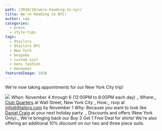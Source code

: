 ```yaml
---
path: /2010/10/were-heading-to-nyc/
title: We're Heading to NYC!
author: sam
categories: 
  - press
  - style-tips
tags: 
  - 9tailors
  - 9tailors NYC
  - New York
  - bespoke
  - custom suit
  - mens fashion
  - menswear
featuredImage: 1928
---
```

We're now taking appointments for our New York City trip!

[![](http://1.bp.blogspot.com/_RlJ3L7W6dBw/TMHKojvfXhI/AAAAAAAAIjw/h_FaTINv-qQ/s400/ny_20101104_blog.jpg)](http://1.bp.blogspot.com/_RlJ3L7W6dBw/TMHKojvfXhI/AAAAAAAAIjw/h_FaTINv-qQ/s1600/ny_20101104_blog.jpg) _When:_ November 4 through 6 (12:00PM to 8:00PM each day) _ Where:_ [Club Quarters](http://www.clubquarters.com/loc_nyWallStreet.aspx) at Wall Street, New York City _ How:_ rsvp at info@9tailors.com by November 1 _Why:_ Because you want to look like [Daniel Craig](http://www.google.com/imgres?imgurl=http://i.enewsi.com/g/albums/Entertainment/Misc/Daniel%2520Craig.jpg&imgrefurl=http://enewsi.com/movies/190-15742.html&usg=__giPYxr-6WD9N_micoMfNPMZh1S4=&h=380&w=300&sz=13&hl=en&start=0&zoom=1&tbnid=Ze_KKrJQ_JvgDM:&tbnh=132&tbnw=104&prev=/images%3Fq%3Ddaniel%2Bcraig%26um%3D1%26hl%3Den%26sa%3DN%26biw%3D1440%26bih%3D710%26tbs%3Disch:1&um=1&itbs=1&iact=hc&vpx=759&vpy=83&dur=369&hovh=253&hovw=199&tx=86&ty=108&ei=mMvBTKqiD4KBlAfOj52NCg&oei=jMvBTNDjCIumnAef36nZCQ&esq=3&page=1&ndsp=40&ved=1t:429,r:5,s:0) at your next holiday party. _ Discounts and offers (New York Only):_ We're bringing back our Buy 3 Get 1 Free Deal for shirts! We're also offering an additional 10% discount on our two and three piece suits.